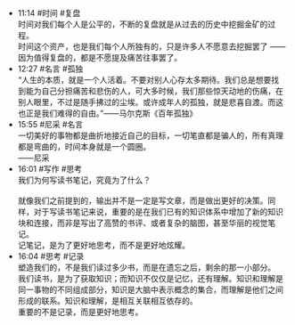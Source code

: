 - 11:14 #时间 #复盘 <br>时间对我们每个人是公平的，不断的复盘就是从过去的历史中挖掘金矿的过程。<br>时间这个资产，也是我们每个人所独有的，只是许多人不愿意去挖掘罢了 —— 因为值得复盘的，都是不愿提及痛苦往事罢了。
- 12:27 #名言 #孤独<br>“人生的本质，就是一个人活着。不要对别人心存太多期待。我们总是想要找到能为自己分担痛苦和悲伤的人，可大多时候，我们那些惊天动地的伤痛，在别人眼里，不过是随手拂过的尘埃。或许成年人的孤独，就是悲喜自渡。而这也正是我们难得的自由。”——马尔克斯《百年孤独》 
- 15:55 #尼采 #名言<br>一切美好的事物都是曲折地接近自己的目标，一切笔直都是骗人的，所有真理都是弯曲的，时间本身就是一个圆圈。<br>——尼采
- 16:01 #写作 #思考 <br>我们为何写读书笔记，究竟为了什么？<br><br>就像我们之前提到的，输出并不是一定是写文章，而是做出更好的决策。同样，对于写读书笔记来说，重要的是在我们已有的知识体系中增加了新的知识块和连接，而非是写出了高赞的书评、或者复杂的脑图，甚至华丽的视觉笔记。<br>记笔记，是为了更好地思考，而不是更好地炫耀。
- 16:04 #思考 #记录 <br>塑造我们的，不是我们读过多少书，而是在遗忘之后，剩余的那一小部分。<br>我们读书，是为了获取知识；而知识不仅仅是记忆，还有理解。知识和理解是同一事物的不同组成部分，知识是大脑中表示概念的集合，而理解是他们之间形成的联系。知识和理解，是相互关联相互依存的。<br>重要的不是记录，而是更好地思考。